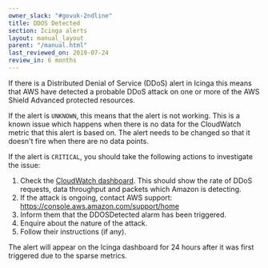 ```yaml
---
owner_slack: "#govuk-2ndline"
title: DDOS Detected
section: Icinga alerts
layout: manual_layout
parent: "/manual.html"
last_reviewed_on: 2019-07-24
review_in: 6 months
---
```


If there is a Distributed Denial of Service (DDoS) alert in Icinga this means that AWS have detected a probable DDoS attack on one or more of the AWS Shield Advanced
protected resources.

If the alert is `UNKNOWN`, this means that the alert is not working. This is a known issue which happens when there is no data for the CloudWatch metric that this alert is based on. The alert needs to be changed so that it doesn't fire when there are no data points.

If the alert is `CRITICAL`, you should take the following actions to investigate the issue:

1. Check the [CloudWatch dashboard](https://eu-west-1.console.aws.amazon.com/cloudwatch/home?region=eu-west-1#cw:dashboard=DDoSProtection). This should show the rate of DDoS requests, data throughput and packets which Amazon is detecting.
1. If the attack is ongoing, contact AWS support: https://console.aws.amazon.com/support/home
1. Inform them that the DDOSDetected alarm has been triggered.
1. Enquire about the nature of the attack.
1. Follow their instructions (if any).

The alert will appear on the Icinga dashboard for 24 hours after it was first triggered
due to the sparse metrics.

